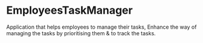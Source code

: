 # EmployeesTaskManager
Application that helps employees to manage their tasks, Enhance the way of managing the tasks by prioritising them &amp; to track the tasks.
